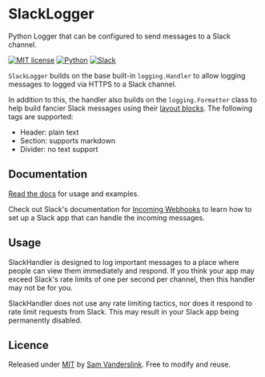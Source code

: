 # SlackLogger
Python Logger that can be configured to send messages to a Slack channel.

[![MIT license](https://img.shields.io/badge/License-MIT-blue.svg)](https://github.com/SSlinky/VBA-ExtendedDictionary/blob/master/README.md#license)
[![Python](https://img.shields.io/badge/Python-3.8-yellow?logo=python)](https://docs.python.org/3/)
[![Slack](https://img.shields.io/badge/Slack-Webhooks-%23007a5a)](https://slack.com/intl/en-au/)

`SlackLogger` builds on the base built-in `logging.Handler` to allow logging messages to logged via HTTPS to a Slack channel.

In addition to this, the handler also builds on the `logging.Formatter` class to help build fancier Slack messages
using their [layout blocks](https://api.slack.com/messaging/composing/layouts).
The following tags are supported:
* Header: plain text
* Section: supports markdown
* Divider: no text support

## Documentation
[Read the docs](https://sslinky.github.io/SlackLogger/#/) for usage and examples.

Check out Slack's documentation for [Incoming Webhooks](https://api.slack.com/messaging/webhooks) to learn how to set up a Slack app that can handle the incoming messages.

## Usage
SlackHandler is designed to log important messages to a place where people can view them immediately and respond.
If you think your app may exceed Slack's rate limits of one per second per channel, then this handler may not be for you.

SlackHandler does not use any rate limiting tactics, nor does it respond to rate limit requests from Slack. This may result in your Slack app being permanently disabled.

## Licence
Released under [MIT](/LICENCE) by [Sam Vanderslink](https://github.com/SSlinky).
Free to modify and reuse.